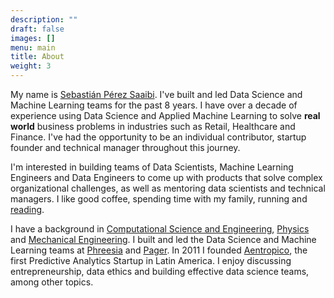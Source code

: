 ```yaml
---
description: ""
draft: false
images: []
menu: main
title: About
weight: 3
---
```


My name is [Sebastián Pérez Saaibi](https://linkedin.com/in/spsaaibi). I've built and led Data Science and Machine Learning teams for the past 8 years. I have over a decade of experience using Data Science and Applied Machine Learning to solve **real world** business problems in industries such as Retail, Healthcare and Finance. I've had the opportunity to be an individual contributor, startup founder and technical manager throughout this journey.

I'm interested in building teams of Data Scientists, Machine Learning Engineers and Data Engineers to come up with products that solve complex organizational challenges, as well as mentoring data scientists and technical managers. I like good coffee, spending time with my family, running and [reading](https://www.goodreads.com/user/show/17781840-sebastian-perez-saaibi).

I have a background in [Computational Science and Engineering](http://www.rw.ethz.ch/), [Physics](https://fisica.uniandes.edu.co/en/) and [Mechanical Engineering](https://mecanica.uniandes.edu.co/index.php/en/). I built and led the Data Science and Machine Learning teams at [Phreesia](https://phreesia.com) and [Pager](https://pager.com). In 2011 I founded [Aentropico](https://angel.co/aentropico), the first Predictive Analytics Startup in Latin America. I enjoy discussing entrepreneurship, data ethics and building effective data science teams, among other topics.
